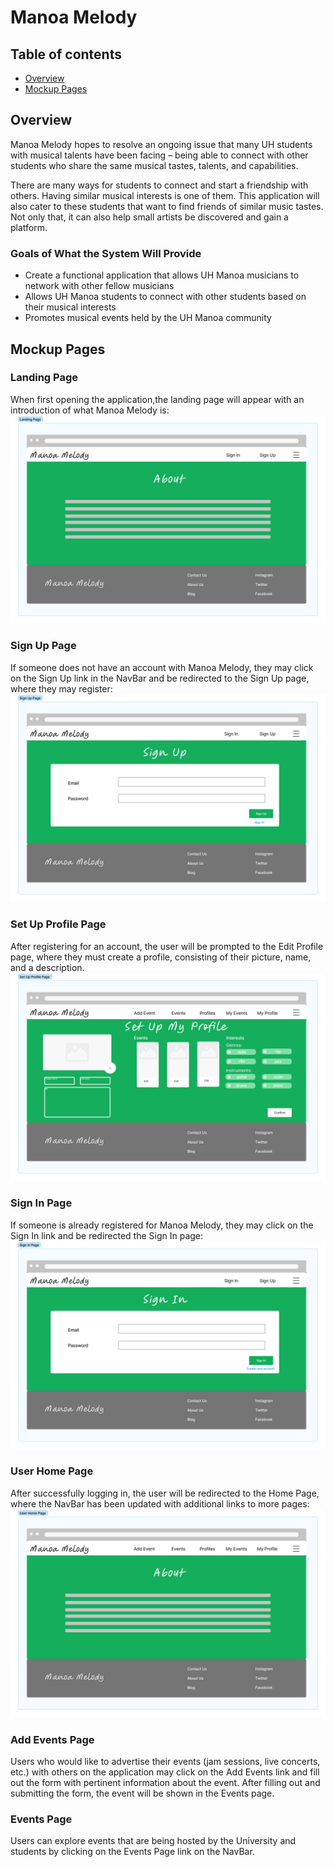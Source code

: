 # Manoa Melody

## Table of contents

* [Overview](#overview)
* [Mockup Pages](#mockup-pages)

## Overview
Manoa Melody hopes to resolve an ongoing issue that many UH students with musical talents have been facing – being able to connect with other students who share the same musical tastes, talents, and capabilities. 

There are many ways for students to connect and start a friendship with others. Having similar musical interests is one of them. This application will also cater to these students that want to find friends of similar music tastes. Not only that, it can also help small artists be discovered and gain a platform. 

### Goals of What the System Will Provide
* Create a functional application that allows UH Manoa musicians to network with other fellow musicians
* Allows UH Manoa students to connect with other students based on their musical interests
* Promotes musical events held by the UH Manoa community

## Mockup Pages

### Landing Page
When first opening the application,the landing page will appear with an introduction of what Manoa Melody is:
<img src="doc/landing-page.png">

### Sign Up Page
If someone does not have an account with Manoa Melody, they may click on the Sign Up link in the NavBar and be redirected to the Sign Up page, where they may register:
<img src="doc/sign-up-page.png">

### Set Up Profile Page
After registering for an account, the user will be prompted to the Edit Profile page, where they must create a profile, consisting of their picture, name, and a description.
<img src="doc/set-up-profile-page.png">

### Sign In Page
If someone is already registered for Manoa Melody, they may click on the Sign In link and be redirected the Sign In page:
<img src="doc/sign-in-page.png">

### User Home Page
After successfully logging in, the user will be redirected to the Home Page, where the NavBar has been updated with additional links to more pages:
<img src="doc/user-home-page.png">

### Add Events Page
Users who would like to advertise their events (jam sessions, live concerts, etc.) with others on the application may click on the Add Events link and fill out the form with pertinent information about the event. After filling out and submitting the form, the event will be shown in the Events page.

### Events Page
Users can explore events that are being hosted by the University and students by clicking on the Events Page link on the NavBar.  
